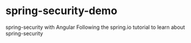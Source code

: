 # spring-security-demo
spring-security with Angular
Following the spring.io tutorial to learn about spring-security
